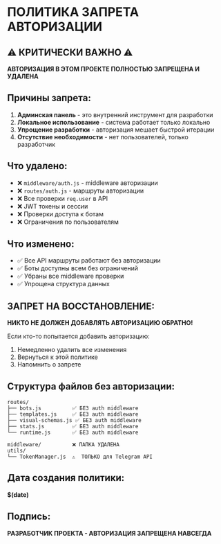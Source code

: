 # ПОЛИТИКА ЗАПРЕТА АВТОРИЗАЦИИ

## ⚠️ КРИТИЧЕСКИ ВАЖНО ⚠️

**АВТОРИЗАЦИЯ В ЭТОМ ПРОЕКТЕ ПОЛНОСТЬЮ ЗАПРЕЩЕНА И УДАЛЕНА**

## Причины запрета:

1. **Админская панель** - это внутренний инструмент для разработки
2. **Локальное использование** - система работает только локально
3. **Упрощение разработки** - авторизация мешает быстрой итерации
4. **Отсутствие необходимости** - нет пользователей, только разработчик

## Что удалено:

- ❌ `middleware/auth.js` - middleware авторизации
- ❌ `routes/auth.js` - маршруты авторизации  
- ❌ Все проверки `req.user` в API
- ❌ JWT токены и сессии
- ❌ Проверки доступа к ботам
- ❌ Ограничения по пользователям

## Что изменено:

- ✅ Все API маршруты работают без авторизации
- ✅ Боты доступны всем без ограничений
- ✅ Убраны все middleware проверки
- ✅ Упрощена структура данных

## ЗАПРЕТ НА ВОССТАНОВЛЕНИЕ:

**НИКТО НЕ ДОЛЖЕН ДОБАВЛЯТЬ АВТОРИЗАЦИЮ ОБРАТНО!**

Если кто-то попытается добавить авторизацию:
1. Немедленно удалить все изменения
2. Вернуться к этой политике
3. Напомнить о запрете

## Структура файлов без авторизации:

```
routes/
├── bots.js          ✅ БЕЗ auth middleware
├── templates.js     ✅ БЕЗ auth middleware  
├── visual-schemas.js ✅ БЕЗ auth middleware
├── stats.js         ✅ БЕЗ auth middleware
└── runtime.js       ✅ БЕЗ auth middleware

middleware/          ❌ ПАПКА УДАЛЕНА
utils/
└── TokenManager.js  ⚠️  ТОЛЬКО для Telegram API
```

## Дата создания политики: 
**$(date)**

## Подпись:
**РАЗРАБОТЧИК ПРОЕКТА - АВТОРИЗАЦИЯ ЗАПРЕЩЕНА НАВСЕГДА**